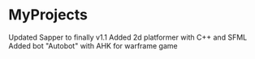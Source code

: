 # MyProjects
Updated Sapper to finally v1.1
Added 2d platformer with C++ and SFML
Added bot "Autobot" with AHK for warframe game
